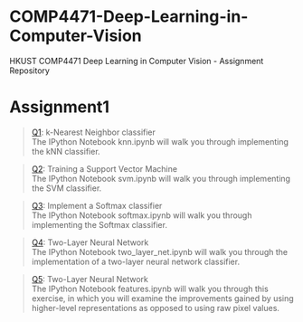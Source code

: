# COMP4471-Deep-Learning-in-Computer-Vision
HKUST COMP4471 Deep Learning in Computer Vision - Assignment Repository  

# Assignment1
> [Q1](assignment1/knn.ipynb): k-Nearest Neighbor classifier  
> The IPython Notebook knn.ipynb will walk you through implementing the kNN classifier.

> [Q2](assignment1/svm.ipynb): Training a Support Vector Machine  
> The IPython Notebook svm.ipynb will walk you through implementing the SVM classifier.

> [Q3](assignment1/softmax.ipynb): Implement a Softmax classifier  
> The IPython Notebook softmax.ipynb will walk you through implementing the Softmax classifier.

> [Q4](assignment1/two_layer_net.ipynb): Two-Layer Neural Network  
> The IPython Notebook two_layer_net.ipynb will walk you through the implementation of a two-layer neural network classifier.

> [Q5](assignment1/features.ipynb): Two-Layer Neural Network  
> The IPython Notebook features.ipynb will walk you through this exercise, in which you will examine the improvements gained by using higher-level representations as opposed to using raw pixel values.
